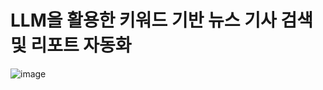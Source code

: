 # LLM을 활용한 키워드 기반 뉴스 기사 검색 및 리포트 자동화

![image](https://github.com/user-attachments/assets/9f8e1f62-9230-474a-ad42-c4d66e80fd38)

